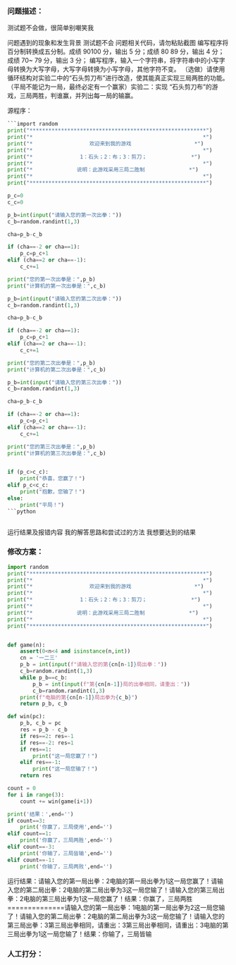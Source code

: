 ### 问题描述：
<p>测试题不会做，很简单别嘲笑我</p>
问题遇到的现象和发生背景
测试题不会
问题相关代码，请勿粘贴截图
编写程序将百分制转换成五分制。成绩 90100 分，输出 5 分；成绩 80 89 分，输出 4 分；成绩 70~ 79 分，输出 3 分；
编写程序，输入一个字符串，将字符串中的小写字母转换为大写字母，大写字母转换为小写字母，其他字符不变。
（选做）请使用循环结构对实验二中的“石头剪刀布”进行改造，使其能真正实现三局两胜的功能。（平局不能记为一局，最终必定有一个赢家）实验二：实现 “石头剪刀布”的游戏，三局两胜，判谁赢，并列出每一局的输赢。 

源程序：

```python
```import random
print("********************************************************")
print("*                                                      *")
print("*                  欢迎来到我的游戏                    *")
print("*                                                      *")
print("*               1：石头；2：布；3：剪刀；              *")
print("*                                                      *")
print("*              说明：此游戏采用三局二胜制              *")
print("*                                                      *")
print("********************************************************")

p_c=0
c_c=0

p_b=int(input("请输入您的第一次出拳："))
c_b=random.randint(1,3)

cha=p_b-c_b

if (cha==-2 or cha==1):
    p_c=p_c+1
elif (cha==2 or cha==-1):
    c_c+=1

print("您的第一次出拳是：",p_b)
print("计算机的第一次出拳是：",c_b)

p_b=int(input("请输入您的第二次出拳："))
c_b=random.randint(1,3)

cha=p_b-c_b

if (cha==-2 or cha==1):
    p_c=p_c+1
elif (cha==2 or cha==-1):
    c_c+=1

print("您的第二次出拳是：",p_b)
print("计算机的第二次出拳是：",c_b)

p_b=int(input("请输入您的第三次出拳："))
c_b=random.randint(1,3)

cha=p_b-c_b

if (cha==-2 or cha==1):
    p_c=p_c+1
elif (cha==2 or cha==-1):
    c_c+=1

print("您的第三次出拳是：",p_b)
print("计算机的第三次出拳是：",c_b)


if (p_c>c_c):
    print("恭喜，您赢了！")
elif p_c<c_c:
    print("抱歉，您输了！")
else:
    print("平局！")
```python



```
运行结果及报错内容
我的解答思路和尝试过的方法
我想要达到的结果 
### 修改方案：


```python
import random
print("********************************************************")
print("*                                                      *")
print("*                  欢迎来到我的游戏                    *")
print("*                                                      *")
print("*               1：石头；2：布；3：剪刀；              *")
print("*                                                      *")
print("*              说明：此游戏采用三局二胜制              *")
print("*                                                      *")
print("********************************************************")


def game(n):
    assert(0<n<4 and isinstance(n,int))
    cn = '一二三'
    p_b = int(input(f"请输入您的第{cn[n-1]}局出拳："))
    c_b=random.randint(1,3)
    while p_b==c_b:
        p_b = int(input(f"第{cn[n-1]}局的出拳相同，请重出："))
        c_b=random.randint(1,3)
    print(f"电脑的第{cn[n-1]}局出拳为{c_b}")
    return p_b, c_b

def win(pc):
    p_b, c_b = pc
    res = p_b - c_b
    if res==2: res=-1
    if res==-2: res=1
    if res==1:
        print("这一局您赢了！")
    elif res==-1:
        print("这一局您输了！")
    return res

count = 0
for i in range(3):
    count += win(game(i+1))

print('结果：',end='')
if count==3:
    print('你赢了，三局使用',end='')
elif count==1:
    print('你赢了，三局两胜',end='')
elif count==-3:
    print('你输了，三局皆输',end='')
elif count==-1:
    print('你输了，三局两败',end='')

```
运行结果：请输入您的第一局出拳：2电脑的第一局出拳为1这一局您赢了！请输入您的第二局出拳：2电脑的第二局出拳为3这一局您输了！请输入您的第三局出拳：2电脑的第三局出拳为1这一局您赢了！结果：你赢了，三局两胜
==============请输入您的第一局出拳：1电脑的第一局出拳为2这一局您输了！请输入您的第二局出拳：2电脑的第二局出拳为3这一局您输了！请输入您的第三局出拳：3第三局出拳相同，请重出：3第三局出拳相同，请重出：3电脑的第三局出拳为1这一局您输了！结果：你输了，三局皆输

### 人工打分：
